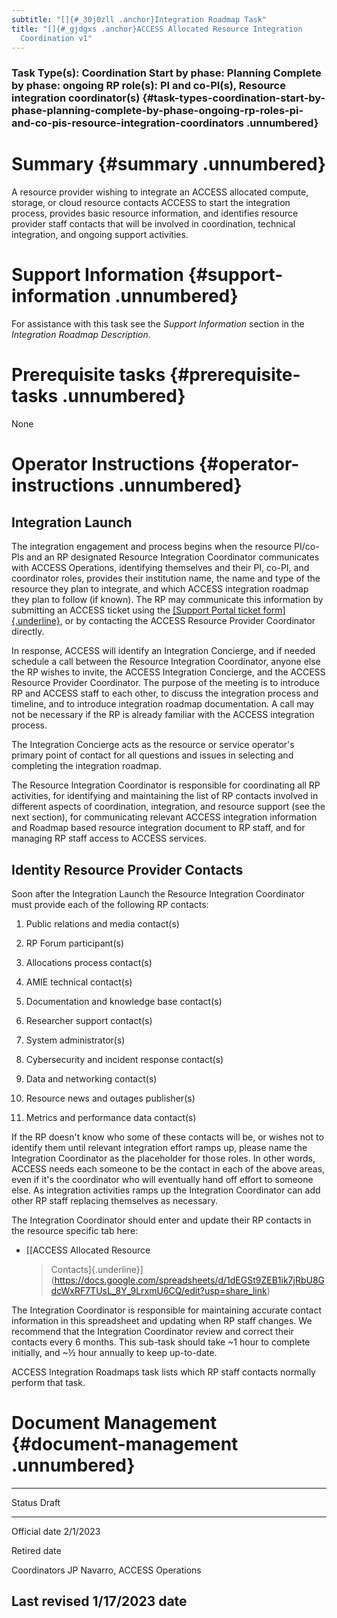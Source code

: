 ```yaml
---
subtitle: "[]{#_30j0zll .anchor}Integration Roadmap Task"
title: "[]{#_gjdgxs .anchor}ACCESS Allocated Resource Integration
  Coordination v1"
---
```


### Task Type(s): Coordination Start by phase: Planning Complete by phase: ongoing RP role(s): PI and co-PI(s), Resource integration coordinator(s) {#task-types-coordination-start-by-phase-planning-complete-by-phase-ongoing-rp-roles-pi-and-co-pis-resource-integration-coordinators .unnumbered}

# Summary {#summary .unnumbered}

A resource provider wishing to integrate an ACCESS allocated compute,
storage, or cloud resource contacts ACCESS to start the integration
process, provides basic resource information, and identifies resource
provider staff contacts that will be involved in coordination, technical
integration, and ongoing support activities.

# Support Information {#support-information .unnumbered}

For assistance with this task see the *Support Information* section in
the *Integration Roadmap Description*.

# Prerequisite tasks {#prerequisite-tasks .unnumbered}

None

# Operator Instructions {#operator-instructions .unnumbered}

## Integration Launch

The integration engagement and process begins when the resource
PI/co-PIs and an RP designated Resource Integration Coordinator
communicates with ACCESS Operations, identifying themselves and their
PI, co-PI, and coordinator roles, provides their institution name, the
name and type of the resource they plan to integrate, and which ACCESS
integration roadmap they plan to follow (if known). The RP may
communicate this information by submitting an ACCESS ticket using the
[[Support Portal ticket
form]{.underline}](https://support.access-ci.org/open-a-ticket), or by
contacting the ACCESS Resource Provider Coordinator directly.

In response, ACCESS will identify an Integration Concierge, and if
needed schedule a call between the Resource Integration Coordinator,
anyone else the RP wishes to invite, the ACCESS Integration Concierge,
and the ACCESS Resource Provider Coordinator. The purpose of the meeting
is to introduce RP and ACCESS staff to each other, to discuss the
integration process and timeline, and to introduce integration roadmap
documentation. A call may not be necessary if the RP is already familiar
with the ACCESS integration process.

The Integration Concierge acts as the resource or service operator's
primary point of contact for all questions and issues in selecting and
completing the integration roadmap.

The Resource Integration Coordinator is responsible for coordinating all
RP activities, for identifying and maintaining the list of RP contacts
involved in different aspects of coordination, integration, and resource
support (see the next section), for communicating relevant ACCESS
integration information and Roadmap based resource integration document
to RP staff, and for managing RP staff access to ACCESS services.

## Identity Resource Provider Contacts

Soon after the Integration Launch the Resource Integration Coordinator
must provide each of the following RP contacts:

1)  Public relations and media contact(s)

2)  RP Forum participant(s)

3)  Allocations process contact(s)

4)  AMIE technical contact(s)

5)  Documentation and knowledge base contact(s)

6)  Researcher support contact(s)

7)  System administrator(s)

8)  Cybersecurity and incident response contact(s)

9)  Data and networking contact(s)

10) Resource news and outages publisher(s)

11) Metrics and performance data contact(s)

If the RP doesn't know who some of these contacts will be, or wishes not
to identify them until relevant integration effort ramps up, please name
the Integration Coordinator as the placeholder for those roles. In other
words, ACCESS needs each someone to be the contact in each of the above
areas, even if it's the coordinator who will eventually hand off effort
to someone else. As integration activities ramps up the Integration
Coordinator can add other RP staff replacing themselves as necessary.

The Integration Coordinator should enter and update their RP contacts in
the resource specific tab here:

-   [[ACCESS Allocated Resource
    > Contacts]{.underline}](https://docs.google.com/spreadsheets/d/1dEGSt9ZEB1ik7jRbU8GdcWxRF7TUsL_8Y_9LrxmU6CQ/edit?usp=share_link)

The Integration Coordinator is responsible for maintaining accurate
contact information in this spreadsheet and updating when RP staff
changes. We recommend that the Integration Coordinator review and
correct their contacts every 6 months. This sub-task should take \~1
hour to complete initially, and \~½ hour annually to keep up-to-date.

ACCESS Integration Roadmaps task lists which RP staff contacts normally
perform that task.

# Document Management {#document-management .unnumbered}

  -----------------------------------------------------------------------
  Status           Draft
  ---------------- ------------------------------------------------------
  Official date    2/1/2023

  Retired date     

  Coordinators     JP Navarro, ACCESS Operations

  Last revised     1/17/2023
  date             
  -----------------------------------------------------------------------
